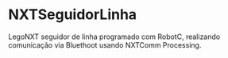 # NXTSeguidorLinha
LegoNXT seguidor de linha programado com RobotC, realizando comunicação via Bluethoot usando NXTComm Processing.
